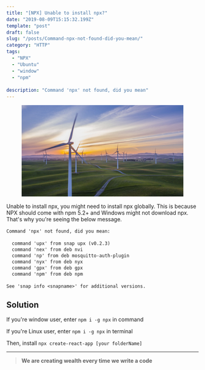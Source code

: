 ```yaml
---
title: "[NPX] Unable to install npx?"
date: "2019-08-09T15:15:32.199Z"
template: "post"
draft: false
slug: "/posts/Command-npx-not-found-did-you-mean/"
category: "HTTP"
tags:
  - "NPX"
  - "Ubuntu"
  - "window"
  - "npm"

description: "Command 'npx' not found, did you mean"
---
```


<figure>
    <img src="/media/20190809-photo1.jpeg" alt="unsplash-film">
    <!-- <figcaption>Splendid</figcaption> -->
</figure>

Unable to install npx, you might need to install npx globally. This is because NPX should come with npm 5.2+ and Windows might not download npx. That's why you're seeing the below message.

    Command 'npx' not found, did you mean:

      command 'upx' from snap upx (v0.2.3)
      command 'nex' from deb nvi
      command 'np' from deb mosquitto-auth-plugin
      command 'nyx' from deb nyx
      command 'gpx' from deb gpx
      command 'npm' from deb npm

    See 'snap info <snapname>' for additional versions.

## Solution

If you're window user, enter `npm i -g npx` in command

If you're Linux user, enter `npm i -g npx` in terminal

Then, install `npx create-react-app [your folderName]`

---

> **We are creating wealth every time we write a code**
